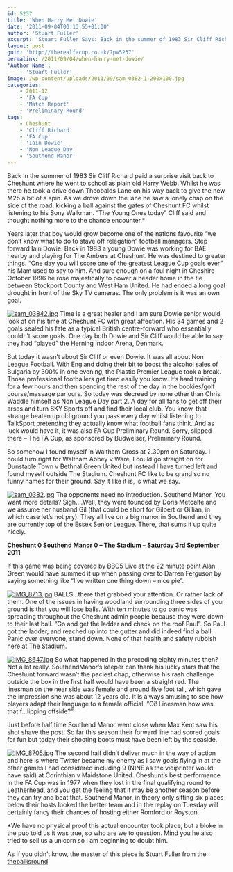 ```yaml
---
id: 5237
title: 'When Harry Met Dowie'
date: '2011-09-04T00:13:55+01:00'
author: 'Stuart Fuller'
excerpt: 'Stuart Fuller Says: Back in the summer of 1983 Sir Cliff Richard paid a surprise visit back to Cheshunt where he went to school as plain old Harry Webb. Whilst he was there he took a drive down Theobalds Lane on his way back to give the new M25 a bit of a spin  ... '
layout: post
guid: 'http://therealfacup.co.uk/?p=5237'
permalink: /2011/09/04/when-harry-met-dowie/
'Author Name':
    - 'Stuart Fuller'
image: /wp-content/uploads/2011/09/sam_0382-1-200x100.jpg
categories:
    - 2011-12
    - 'FA Cup'
    - 'Match Report'
    - 'Preliminary Round'
tags:
    - Cheshunt
    - 'Cliff Richard'
    - 'FA Cup'
    - 'Iain Dowie'
    - 'Non League Day'
    - 'Southend Manor'
---
```


Back in the summer of 1983 Sir Cliff Richard paid a surprise visit back to Cheshunt where he went to school as plain old Harry Webb. Whilst he was there he took a drive down Theobalds Lane on his way back to give the new M25 a bit of a spin. As we drove down the lane he saw a lonely chap on the side of the road, kicking a ball against the gates of Cheshunt FC whilst listening to his Sony Walkman. “The Young Ones today” Cliff said and thought nothing more to the chance encounter.\*

Years later that boy would grow become one of the nations favourite “we don’t know what to do to stave off relegation” football managers. Step forward Iain Dowie. Back in 1983 a young Dowie was working for BAE nearby and playing for The Ambers at Cheshunt. He was destined to greater things. “One day you will score one of the greatest League Cup goals ever” his Mam used to say to him. And sure enough on a foul night in Cheshire October 1996 he rose majestically to power a header home in the tie between Stockport County and West Ham United. He had ended a long goal drought in front of the Sky TV cameras. The only problem is it was an own goal.

[![sam_03842.jpg](http://lh3.ggpht.com/-qw4zrwlnJVg/TmKvsCWIcrI/AAAAAAAAATw/4Ctt_Lp4nS4/h320/sam_03842.jpg)](http://lh3.ggpht.com/-qw4zrwlnJVg/TmKvsCWIcrI/AAAAAAAAATw/4Ctt_Lp4nS4/w800/sam_03842.jpg) Time is a great healer and I am sure Dowie senior would look at on his time at Cheshunt FC with great affection. His 34 games and 2 goals sealed his fate as a typical British centre-forward who essentially couldn’t score goals. One day both Dowie and Sir Cliff would be able to say they had “played” the Herning Indoor Arena, Denmark.

But today it wasn’t about Sir Cliff or even Dowie. It was all about Non League Football. With England doing their bit to boost the alcohol sales of Bulgaria by 300% in one evening, the Plastic Premier League took a break. Those professional footballers get tired easily you know. It’s hard training for a few hours and then spending the rest of the day in the bookies/golf course/massage parlours. So today was decreed by none other than Chris Waddle himself as Non League Day part 2. A day for all fans to get off their arses and turn SKY Sports off and find their local club. You know, that strange beaten up old ground you pass every day whilst listening to TalkSport pretending they actually know what football fans think. And as luck would have it, it was also FA Cup Preliminary Round. Sorry, slipped there – The FA Cup, as sponsored by Budweiser, Preliminary Round.

So somehow I found myself in Waltham Cross at 2.30pm on Saturday. I could turn right for Waltham Abbey v Ware, I could go straight on for Dunstable Town v Bethnal Green United but instead I have turned left and found myself outside The Stadium. Cheshunt FC like to be grand so no funny names for their ground. Say it like it is, is what we say.

[![sam_0382.jpg](http://lh5.ggpht.com/-i9krFMHfnxE/TmKvsD1uRNI/AAAAAAAAATs/xbFTMALbT2w/h320/sam_0382.jpg)](http://lh5.ggpht.com/-i9krFMHfnxE/TmKvsD1uRNI/AAAAAAAAATs/xbFTMALbT2w/w800/sam_0382.jpg) The opponents need no introduction. Southend Manor. You want more details? Sigh….Well, they were founded by Doris Metcalfe and we assume her husband Gil (that could be short for Gilbert or Gillian, in which case let’s not pry). They all live on a big manor in Southend and they are currently top of the Essex Senior League. There, that sums it up quite nicely.

**Cheshunt 0 Southend Manor 0 – The Stadium – Saturday 3rd September 2011**

If this game was being covered by BBC5 Live at the 22 minute point Alan Green would have summed it up when passing over to Darren Ferguson by saying something like “I’ve written one thing down – nice pie”.

[![IMG_8713.jpg](http://lh6.ggpht.com/-ooHht1C8-Ak/TmKv6dDOY-I/AAAAAAAAAUA/XVJWkbgUH38/h320/IMG_8713.jpg)](http://lh6.ggpht.com/-ooHht1C8-Ak/TmKv6dDOY-I/AAAAAAAAAUA/XVJWkbgUH38/w800/IMG_8713.jpg) BALLS…there that grabbed your attention. Or rather lack of them. One of the issues in having woodland surrounding three sides of your ground is that you will lose balls. With ten minutes to go panic was spreading throughout the Cheshunt admin people because they were down to their last ball. “Go and get the ladder and check on the roof Paul”. So Paul got the ladder, and reached up into the gutter and did indeed find a ball. Panic over everyone, stand down. None of that health and safety rubbish here at The Stadium.

[![IMG_8647.jpg](http://lh3.ggpht.com/-cVXAOkVtvRE/TmKv9HkwjGI/AAAAAAAAAUE/bU0OEgDpbYY/h320/IMG_8647.jpg)](http://lh3.ggpht.com/-cVXAOkVtvRE/TmKv9HkwjGI/AAAAAAAAAUE/bU0OEgDpbYY/w800/IMG_8647.jpg) So what happened in the preceding eighty minutes then? Not a lot really. SouthendManor’s keeper can thank his lucky stars that the Cheshunt forward wasn’t the paciest chap, otherwise his rash challenge outside the box in the first half would have been a straight red. The linesman on the near side was female and around five foot tall, which gave the impression she was about 12 years old. It is always amusing to see how players adapt their language to a female official. “Oi! Linesman how was that f…lipping offside?”

Just before half time Southend Manor went close when Max Kent saw his shot shave the post. So far this season their forward line had scored goals for fun but today their shooting boots must have been left by the seaside.

[![IMG_8705.jpg](http://lh4.ggpht.com/-zjGG7b4hm_U/TmKwBGfNsmI/AAAAAAAAAUI/zn279b0oAaI/h320/IMG_8705.jpg)](http://lh4.ggpht.com/-zjGG7b4hm_U/TmKwBGfNsmI/AAAAAAAAAUI/zn279b0oAaI/w800/IMG_8705.jpg) The second half didn’t deliver much in the way of action and here is where Twitter became my enemy as I saw goals flying in at the other games I had considered including 9 (NINE as the vidiprinter would have said) at Corinthian v Maidstone United. Cheshunt’s best performance in the FA Cup was in 1977 when they lost in the final qualifying round to Leatherhead, and you get the feeling that it may be another season before they can try and beat that. Southend Manor, in theory only sitting six places below their hosts looked the better team and in the replay on Tuesday will certainly fancy their chances of hosting either Romford or Royston.

\*We have no physical proof this actual encounter took place, but a bloke in the pub told us it was true, so who are we to question. Mind you he also tried to sell us a unicorn so I am beginning to doubt him.

As if you didn’t know, the master of this piece is Stuart Fuller from the [theballisround](http://theballisround.co.uk/)